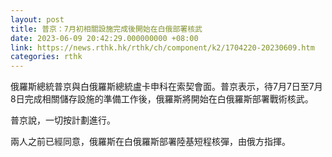 ```yaml
---
layout: post
title: 普京：7月初相關設施完成後開始在白俄部署核武
date: 2023-06-09 20:42:29.000000000 +08:00
link: https://news.rthk.hk/rthk/ch/component/k2/1704220-20230609.htm
categories: rthk
---
```


俄羅斯總統普京與白俄羅斯總統盧卡申科在索契會面。普京表示，待7月7日至7月8日完成相關儲存設施的準備工作後，俄羅斯將開始在白俄羅斯部署戰術核武。

普京說，一切按計劃進行。

兩人之前已經同意，俄羅斯在白俄羅斯部署陸基短程核彈，由俄方指揮。
